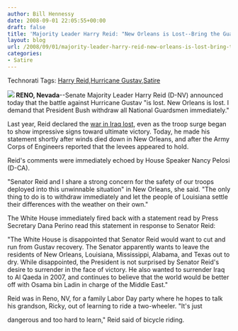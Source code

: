 ```yaml
---
author: Bill Hennessy
date: 2008-09-01 22:05:55+00:00
draft: false
title: 'Majority Leader Harry Reid: "New Orleans is Lost--Bring the Guardsmen Home"'
layout: blog
url: /2008/09/01/majority-leader-harry-reid-new-orleans-is-lost-bring-the-guardsmen-home/
categories:
- Satire
---
```


Technorati Tags: [Harry Reid](https://technorati.com/tags/Harry%20Reid),[Hurricane Gustav](https://technorati.com/tags/Hurricane%20Gustav),[Satire](https://technorati.com/tags/Satire)

**![](https://tbn0.google.com/images?q=tbn:jzv4Moiezq0J::www.andresramirez.com/images/officialphoto.jpg)
RENO, Nevada**--Senate Majority Leader Harry Reid (D-NV) announced today that the battle against Hurricane Gustav "is lost. New Orleans is lost. I demand that President Bush withdraw all National Guardsmen immediately."

Last year, Reid declared the [war in Iraq lost](https://www.cbsnews.com/stories/2007/04/20/politics/main2709229.shtml?source=RSSattr=HOME_2709229), even as the troop surge began to show impressive signs toward ultimate victory. Today, he made his statement shortly after winds died down in New Orleans, and after the Army Corps of Engineers reported that the levees appeared to hold.

Reid's comments were immediately echoed by House Speaker Nancy Pelosi (D-CA).

"Senator Reid and I share a strong concern for the safety of our troops deployed into this unwinnable situation" in New Orleans, she said. "The only thing to do is to withdraw immediately and let the people of Louisiana settle their differences with the weather on their own."

The White House immediately fired back with a statement read by Press Secretary Dana Perino read this statement in response to Senator Reid:

"The White House is disappointed that Senator Reid would want to cut and run from Gustav recovery. The Senator apparently wants to leave the residents of New Orleans, Louisiana, Mississippi, Alabama, and Texas out to dry. While disappointed, the President is not surprised by Senator Reid's desire to surrender in the face of victory. He also wanted to surrender Iraq to Al Qaeda in 2007, and continues to believe that the world would be better off with Osama bin Ladin in charge of the Middle East."

Reid was in Reno, NV, for a family Labor Day party where he hopes to talk his grandson, Ricky, out of learning to ride a two-wheeler. "It's just

dangerous and too hard to learn," Reid said of bicycle riding.
